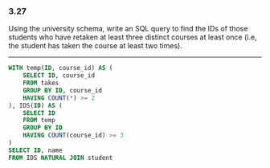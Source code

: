 ### 3.27

Using the university schema, write an SQL query to find the IDs of those students who have retaken at least three distinct courses at least once (i.e, the student has taken the course at least two times).

---
```SQL
WITH temp(ID, course_id) AS (
    SELECT ID, course_id
    FROM takes
    GROUP BY ID, course_id
    HAVING COUNT(*) >= 2
), IDS(ID) AS (
    SELECT ID
    FROM temp
    GROUP BY ID
    HAVING COUNT(course_id) >= 3
)
SELECT ID, name
FROM IDS NATURAL JOIN student
```